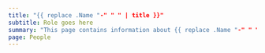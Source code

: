 ```yaml
---
title: "{{ replace .Name "-" " " | title }}"
subtitle: Role goes here
summary: "This page contains information about {{ replace .Name "-" " "| title }} and their contributions to V"
page: People
---
```

